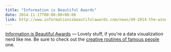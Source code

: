 ```yaml
---
title: "Information is Beautiful Awards"
date: 2014-11-17T00:00:00+00:00
link: http://www.informationisbeautifulawards.com/news/49-2014-the-winners
---
```

[Information is Beautiful Awards](http://www.informationisbeautifulawards.com/news/49-2014-the-winners) &mdash; 
 Lovely stuff, if you're a data visualization nerd like me. Be sure to check out the [creative routines of famous people](http://www.informationisbeautifulawards.com/showcase/483-creative-routines) one.
